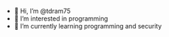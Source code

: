 - 👋 Hi, I’m @tdram75
- 👀 I’m interested in programming
- 🌱 I’m currently learning programming and security

